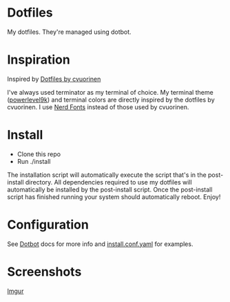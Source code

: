 # Dotfiles

My dotfiles. They're managed using dotbot.

# Inspiration

Inspired by [Dotfiles by cvuorinen](https://github.com/cvuorinen/dotfiles)

I've always used terminator as my terminal of choice. My terminal theme ([powerlevel9k](https://github.com/bhilburn/powerlevel9k)) and terminal colors are directly inspired by the dotfiles by cvuorinen. I use [Nerd Fonts](https://github.com/ryanoasis/nerd-fonts) instead of those used by cvuorinen.

# Install

 - Clone this repo
 - Run ./install

 The installation script will automatically execute the script that's in the post-install directory. All dependencies required to use my dotfiles will automatically be installed by the post-install script. Once the post-install script has finished running your system should automatically reboot. Enjoy!

 # Configuration

 See [Dotbot](https://github.com/anishathalye/dotbot/) docs for more info and [install.conf.yaml](https://github.com/dqfan2012/dotfiles/blob/master/install.conf.yaml) for examples.

# Screenshots

[Imgur](https://i.imgur.com/WFdK9tb.png)
